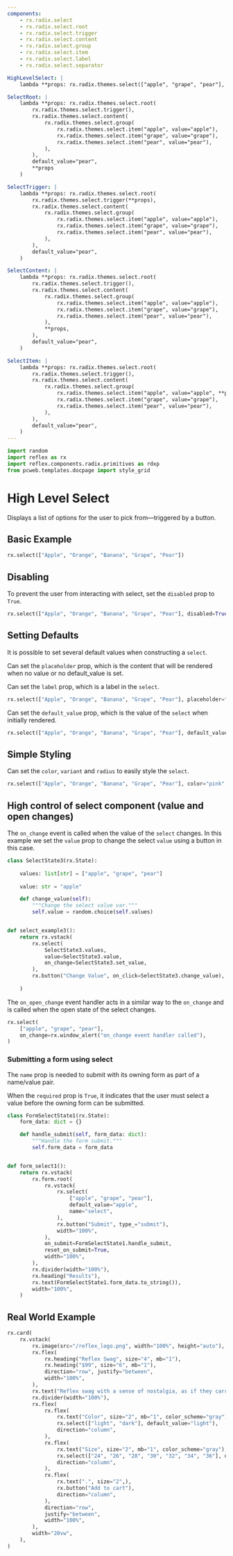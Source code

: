 ```yaml
---
components:
    - rx.radix.select
    - rx.radix.select.root
    - rx.radix.select.trigger
    - rx.radix.select.content
    - rx.radix.select.group
    - rx.radix.select.item
    - rx.radix.select.label
    - rx.radix.select.separator

HighLevelSelect: |
    lambda **props: rx.radix.themes.select(["apple", "grape", "pear"], default_value="pear", **props)

SelectRoot: |
    lambda **props: rx.radix.themes.select.root(
        rx.radix.themes.select.trigger(),
        rx.radix.themes.select.content(
            rx.radix.themes.select.group(
                rx.radix.themes.select.item("apple", value="apple"),
                rx.radix.themes.select.item("grape", value="grape"),
                rx.radix.themes.select.item("pear", value="pear"),
            ),
        ),
        default_value="pear",
        **props
    )

SelectTrigger: |
    lambda **props: rx.radix.themes.select.root(
        rx.radix.themes.select.trigger(**props),
        rx.radix.themes.select.content(
            rx.radix.themes.select.group(
                rx.radix.themes.select.item("apple", value="apple"),
                rx.radix.themes.select.item("grape", value="grape"),
                rx.radix.themes.select.item("pear", value="pear"),
            ),
        ),
        default_value="pear",
    )

SelectContent: |
    lambda **props: rx.radix.themes.select.root(
        rx.radix.themes.select.trigger(),
        rx.radix.themes.select.content(
            rx.radix.themes.select.group(
                rx.radix.themes.select.item("apple", value="apple"),
                rx.radix.themes.select.item("grape", value="grape"),
                rx.radix.themes.select.item("pear", value="pear"),
            ),
            **props,
        ),
        default_value="pear",
    )

SelectItem: |
    lambda **props: rx.radix.themes.select.root(
        rx.radix.themes.select.trigger(),
        rx.radix.themes.select.content(
            rx.radix.themes.select.group(
                rx.radix.themes.select.item("apple", value="apple", **props),
                rx.radix.themes.select.item("grape", value="grape"),
                rx.radix.themes.select.item("pear", value="pear"),
            ),
        ),
        default_value="pear",
    )
---
```



```python exec
import random
import reflex as rx
import reflex.components.radix.primitives as rdxp
from pcweb.templates.docpage import style_grid
```

# High Level Select

Displays a list of options for the user to pick from—triggered by a button.

## Basic Example

```python demo
rx.select(["Apple", "Orange", "Banana", "Grape", "Pear"])
```

## Disabling

To prevent the user from interacting with select, set the `disabled` prop to `True`.

```python demo
rx.select(["Apple", "Orange", "Banana", "Grape", "Pear"], disabled=True)
```

## Setting Defaults

It is possible to set several default values when constructing a `select`.

Can set the `placeholder` prop, which is the content that will be rendered when no value or no default_value is set.

Can set the `label` prop, which is a label in the `select`.

```python demo
rx.select(["Apple", "Orange", "Banana", "Grape", "Pear"], placeholder="Selection of Fruits", label="Fruits")
```

Can set the `default_value` prop, which is the value of the `select` when initially rendered.

```python demo
rx.select(["Apple", "Orange", "Banana", "Grape", "Pear"], default_value="Orange")
```

## Simple Styling

Can set the `color`, `variant` and `radius` to easily style the `select`.

```python demo
rx.select(["Apple", "Orange", "Banana", "Grape", "Pear"], color="pink", variant="soft", radius="full", width="100%")
```

## High control of select component (value and open changes)

The `on_change` event is called when the value of the `select` changes. In this example we set the `value` prop to change the select `value` using a button in this case.

```python demo exec
class SelectState3(rx.State):
    
    values: list[str] = ["apple", "grape", "pear"]
    
    value: str = "apple"

    def change_value(self):
        """Change the select value var."""
        self.value = random.choice(self.values)


def select_example3():
    return rx.vstack(
        rx.select(
            SelectState3.values,
            value=SelectState3.value,
            on_change=SelectState3.set_value,
        ),
        rx.button("Change Value", on_click=SelectState3.change_value),
        
    )
```

The `on_open_change` event handler acts in a similar way to the `on_change` and is called when the open state of the select changes.

```python demo
rx.select(
    ["apple", "grape", "pear"],
    on_change=rx.window_alert("on_change event handler called"),
)

```

### Submitting a form using select

The `name` prop is needed to submit with its owning form as part of a name/value pair.

When the `required` prop is `True`, it indicates that the user must select a value before the owning form can be submitted.

```python demo exec
class FormSelectState1(rx.State):
    form_data: dict = {}

    def handle_submit(self, form_data: dict):
        """Handle the form submit."""
        self.form_data = form_data


def form_select1():
    return rx.vstack(
        rx.form.root(
            rx.vstack(
                rx.select(
                    ["apple", "grape", "pear"],
                    default_value="apple",
                    name="select",
                ),
                rx.button("Submit", type_="submit"),
                width="100%",
            ),
            on_submit=FormSelectState1.handle_submit,
            reset_on_submit=True,
            width="100%",
        ),
        rx.divider(width="100%"),
        rx.heading("Results"),
        rx.text(FormSelectState1.form_data.to_string()),
        width="100%",
    )
```

## Real World Example

```python demo
rx.card(
    rx.vstack(
        rx.image(src="/reflex_logo.png", width="100%", height="auto"),
        rx.flex(
            rx.heading("Reflex Swag", size="4", mb="1"),
            rx.heading("$99", size="6", mb="1"),
            direction="row", justify="between",
            width="100%",
        ),
        rx.text("Reflex swag with a sense of nostalgia, as if they carry whispered tales of past adventures", size="2", mb="1"),
        rx.divider(width="100%"),
        rx.flex(
            rx.flex(
                rx.text("Color", size="2", mb="1", color_scheme="gray"),
                rx.select(["light", "dark"], default_value="light"),
                direction="column",
            ),
            rx.flex(
                rx.text("Size", size="2", mb="1", color_scheme="gray"),
                rx.select(["24", "26", "28", "30", "32", "34", "36"], default_value="30"),
                direction="column",
            ),
            rx.flex(
                rx.text(".", size="2",),
                rx.button("Add to cart"),
                direction="column",
            ),
            direction="row",
            justify="between",
            width="100%",
        ),
        width="20vw",
    ),
)
```
